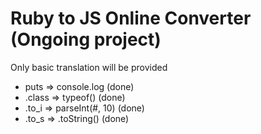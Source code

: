 # Ruby to JS Online Converter (Ongoing project)

Only basic translation will be provided


* puts    => console.log        (done)
* .class  => typeof()           (done)
* .to_i   => parseInt(#, 10)    (done)
* .to_s   => .toString()        (done)
